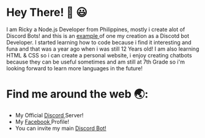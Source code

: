 # Hey There! :wave: :smiley:  

I am Ricky a Node.js Developer from Philippines, mostly i create alot of Discord Bots! and this is an <a href="https://top.gg/bot/773860431978168320"> example </a> of one my creation as a Discotd bot Developer. I started learning how to code because i find it interesting and funa and that was a year ago when i was still 12 Years old! I am also learning HTML & CSS so i can create a personal website, i enjoy creating chatbots because they can be useful sometimes and am still at 7th Grade so i'm looking forward to learn more languages in the future!  

# Find me around the web :earth_asia:: 

- My Official <a href="https://discord.gg/YqwtJkPa4y">  Discord </a> Server!
- My <a href="https://www.facebook.com/phine.apuu"> Facebook </a> Profile!
- You can invite my main <a href= "https://top.gg/bot/773860431978168320"> Discord Bot! </a>

